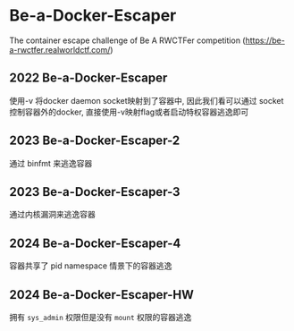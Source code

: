 # Be-a-Docker-Escaper
The container escape challenge of Be A RWCTFer competition (https://be-a-rwctfer.realworldctf.com/)

## 2022 Be-a-Docker-Escaper
使用-v 将docker daemon socket映射到了容器中, 因此我们看可以通过 socket 控制容器外的docker, 直接使用-v映射flag或者启动特权容器逃逸即可

## 2023 Be-a-Docker-Escaper-2
通过 binfmt 来逃逸容器

## 2023 Be-a-Docker-Escaper-3
通过内核漏洞来逃逸容器

## 2024 Be-a-Docker-Escaper-4
容器共享了 pid namespace 情景下的容器逃逸

## 2024 Be-a-Docker-Escaper-HW
拥有 `sys_admin` 权限但是没有 `mount` 权限的容器逃逸